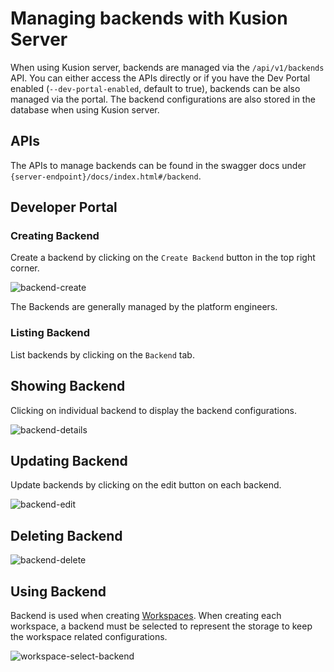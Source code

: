 # Managing backends with Kusion Server

When using Kusion server, backends are managed via the `/api/v1/backends` API. You can either access the APIs directly or if you have the Dev Portal enabled (`--dev-portal-enabled`, default to true), backends can be also managed via the portal. The backend configurations are also stored in the database when using Kusion server.

## APIs

The APIs to manage backends can be found in the swagger docs under `{server-endpoint}/docs/index.html#/backend`.

## Developer Portal

### Creating Backend

Create a backend by clicking on the `Create Backend` button in the top right corner.

![backend-create](/img/docs/concept/backend-create.png)

The Backends are generally managed by the platform engineers.

### Listing Backend

List backends by clicking on the `Backend` tab.

## Showing Backend

Clicking on individual backend to display the backend configurations.

![backend-details](/img/docs/concept/backend-details.png)

## Updating Backend

Update backends by clicking on the edit button on each backend.

![backend-edit](/img/docs/concept/backend-edit.png)

## Deleting Backend

![backend-delete](/img/docs/concept/backend-delete.png)

## Using Backend

Backend is used when creating [Workspaces](../4-workspace/1-overview.md). When creating each workspace, a backend must be selected to represent the storage to keep the workspace related configurations.

![workspace-select-backend](/img/docs/concept/workspace-select-backend.png)